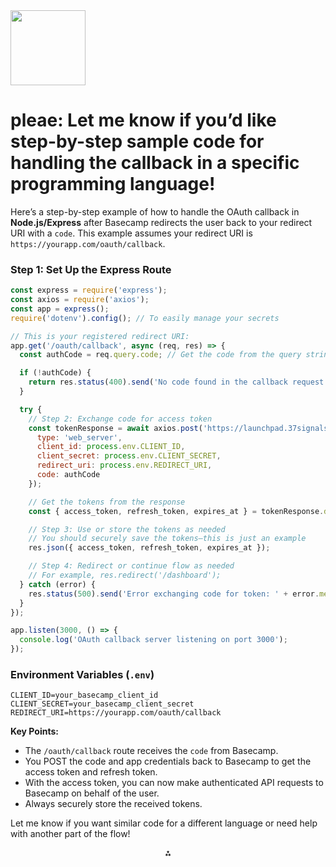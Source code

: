 <img src="https://r2cdn.perplexity.ai/pplx-full-logo-primary-dark%402x.png" class="logo" width="120"/>

# pleae: Let me know if you’d like step-by-step sample code for handling the callback in a specific programming language!

Here’s a step-by-step example of how to handle the OAuth callback in **Node.js/Express** after Basecamp redirects the user back to your redirect URI with a `code`. This example assumes your redirect URI is `https://yourapp.com/oauth/callback`.

### Step 1: Set Up the Express Route

```js
const express = require('express');
const axios = require('axios');
const app = express();
require('dotenv').config(); // To easily manage your secrets

// This is your registered redirect URI:
app.get('/oauth/callback', async (req, res) => {
  const authCode = req.query.code; // Get the code from the query string

  if (!authCode) {
    return res.status(400).send('No code found in the callback request.');
  }

  try {
    // Step 2: Exchange code for access token
    const tokenResponse = await axios.post('https://launchpad.37signals.com/authorization/token', {
      type: 'web_server',
      client_id: process.env.CLIENT_ID,
      client_secret: process.env.CLIENT_SECRET,
      redirect_uri: process.env.REDIRECT_URI,
      code: authCode
    });

    // Get the tokens from the response
    const { access_token, refresh_token, expires_at } = tokenResponse.data;

    // Step 3: Use or store the tokens as needed
    // You should securely save the tokens—this is just an example
    res.json({ access_token, refresh_token, expires_at });

    // Step 4: Redirect or continue flow as needed
    // For example, res.redirect('/dashboard');
  } catch (error) {
    res.status(500).send('Error exchanging code for token: ' + error.message);
  }
});

app.listen(3000, () => {
  console.log('OAuth callback server listening on port 3000');
});
```


### Environment Variables (`.env`)

```
CLIENT_ID=your_basecamp_client_id
CLIENT_SECRET=your_basecamp_client_secret
REDIRECT_URI=https://yourapp.com/oauth/callback
```

**Key Points:**

- The `/oauth/callback` route receives the `code` from Basecamp.
- You POST the code and app credentials back to Basecamp to get the access token and refresh token.
- With the access token, you can now make authenticated API requests to Basecamp on behalf of the user.
- Always securely store the received tokens.

Let me know if you want similar code for a different language or need help with another part of the flow!

<div style="text-align: center">⁂</div>

[^1]: image.jpg

